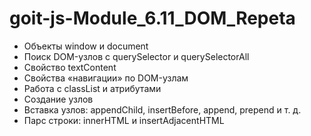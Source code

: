 # goit-js-Module_6.11_DOM_Repeta

* Объекты window и document
* Поиск DOM-узлов с querySelector и querySelectorAll
* Свойство textContent
* Свойства «навигации» по DOM-узлам
* Работа с classList и атрибутами
* Создание узлов
* Вставка узлов: appendChild, insertBefore, append, prepend и т. д.
* Парс строки: innerHTML и insertAdjacentHTML